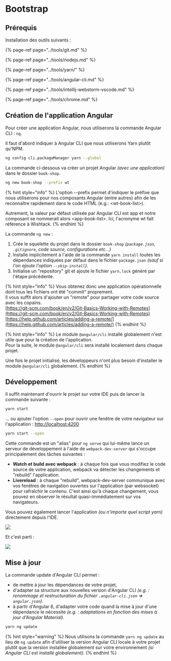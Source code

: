 # Bootstrap

## Prérequis

Installation des outils suivants :

{% page-ref page="../tools/git.md" %}

{% page-ref page="../tools/nodejs.md" %}

{% page-ref page="../tools/yarn/" %}

{% page-ref page="../tools/angular-cli.md" %}

{% page-ref page="../tools/intellij-webstorm-vscode.md" %}

{% page-ref page="../tools/chrome.md" %}

## Création de l'application Angular

Pour créer une application Angular, nous utiliserons la commande Angular CLI : `ng`.

Il faut d'abord indiquer à Angular CLI que nous utiliserons Yarn plutôt qu'NPM.

```bash
ng config cli.packageManager yarn --global
```

La commande ci-dessous va créer un projet Angular _\(avec une application\)_ dans le dossier `book-shop`.

```bash
ng new book-shop --prefix wt
```

{% hint style="info" %}
L'option --prefix permet d'indiquer le préfixe que nous utiliserons pour nos composants Angular \(entre autres\) afin de les reconnaître rapidement dans le code HTML \(e.g.: &lt;wt-book-list&gt;\).

Autrement, la valeur par défaut utilisée par Angular CLI est app  et notre composant se nommerait alors &lt;app-book-list&gt;. Ici, l'acronyme wt fait référence à Wishtack.
{% endhint %}

La commande `ng new` :

1. Crée le squelette du projet dans le dossier `book-shop` _\(`package.json`, `.gitignore`, code source, configurations etc...\)_
2. Installe implicitement à l'aide de la commande `yarn install` toutes les dépendances indiquées par défaut dans le fichier `package.json` _\(sauf si l'on ajoute l'option `--skip-install`\)_. 
3. Initialise un "repository" git et ajoute le fichier `yarn.lock` généré par l'étape précédente.

{% hint style="info" %}
Vous obtenez donc une application opérationnelle dont tous les fichiers ont été "commit" proprement.  
Il vous suffit alors d'ajouter un "remote" pour partager votre code source avec les copains.  
[https://git-scm.com/book/en/v2/Git-Basics-Working-with-Remotes](https://git-scm.com/book/en/v2/Git-Basics-Working-with-Remotes)  
[https://help.github.com/articles/adding-a-remote/](https://help.github.com/articles/adding-a-remote/)
{% endhint %}



{% hint style="info" %}
Le module `@angular/cli` installé globalement n'est utile que pour la création de l'application.  
Pour la suite, le module `@angular/cli` sera installé localement dans chaque projet.

Une fois le projet initialisé, les développeurs n'ont plus besoin d'installer le module `@angular/cli` globalement.
{% endhint %}

## Développement

Il suffit maintenant d'ouvrir le projet sur votre IDE puis de lancer la commande suivante :

```bash
yarn start
```

... ou ajouter l'option `--open` pour ouvrir une fenêtre de votre navigateur sur l'application : [http://localhost:4200](http://localhost:4200)

```bash
yarn start --open
```

Cette commande est un "alias" pour `ng serve` qui lui-même lance un serveur de développement à l'aide de `webpack-dev-server` qui s'occupe principalement des tâches suivantes :

* **Watch et build avec webpack** : à chaque fois que vous modifiez le code source de votre application, webpack va détecter les changements et "rebuild" l'application.
* **Livereload** : à chaque "rebuild", webpack-dev-server communique avec vos fenêtres de navigation ouvertes sur l'application \(par websocket\) pour rafraîchir le contenu. C'est ainsi qu'à chaque changement, vous pouvez en observer le résultat quasi-immédiatement sur vos navigateurs.

 Vous pouvez également lancer l'application _\(ou n'importe quel script yarn\)_ directement depuis l'IDE.

![](../.gitbook/assets/intellij-yarn-start.gif)

Et c'est parti :

![](../.gitbook/assets/livereload.gif)

## Mise à jour

La commande update d'Angular CLI permet :

* de mettre à jour les dépendances de votre projet,
* d'adapter sa structure aux nouvelles version d'Angular CLI _\(e.g. : renommage et restructuration du fichier `.angular-cli.json` =&gt; `angular.json`\)_.
* à partir d'Angular 6, d'adapter votre code quand la mise à jour d'une dépendance le nécessite _\(e.g. : adaptations en fonction des mises à jour d'Angular Material\)_. 

```bash
yarn ng update
```

{% hint style="warning" %}
Nous utilisons la commande `yarn ng update` au lieu de `ng update` afin d'utiliser la version Angular CLI locale à votre projet plutôt que la version installée globalement sur votre environnement _\(si Angular CLI est installé globalement\)_. 
{% endhint %}


